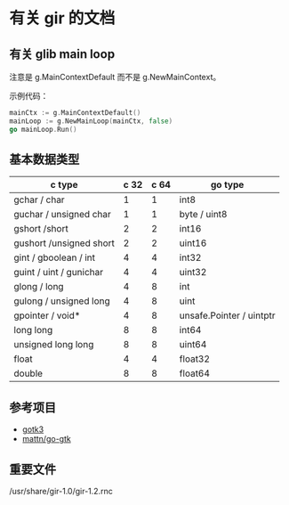 # 有关 gir 的文档

## 有关 glib main loop

注意是 g.MainContextDefault 而不是 g.NewMainContext。

示例代码：

```go
mainCtx := g.MainContextDefault()
mainLoop := g.NewMainLoop(mainCtx, false)
go mainLoop.Run()
```

## 基本数据类型

| c type                  | c 32 | c 64 | go type                  |
| ----------------------- | ---- | ---- | ------------------------ |
| gchar / char            | 1    | 1    | int8                     |
| guchar / unsigned char  | 1    | 1    | byte / uint8             |
| gshort /short           | 2    | 2    | int16                    |
| gushort /unsigned short | 2    | 2    | uint16                   |
| gint / gboolean / int   | 4    | 4    | int32                    |
| guint / uint / gunichar | 4    | 4    | uint32                   |
| glong / long            | 4    | 8    | int                      |
| gulong / unsigned long  | 4    | 8    | uint                     |
| gpointer / void*        | 4    | 8    | unsafe.Pointer / uintptr |
| long long               | 8    | 8    | int64                    |
| unsigned long long      | 8    | 8    | uint64                   |
| float                   | 4    | 4    | float32                  |
| double                  | 8    | 8    | float64                  |

## 参考项目

- [gotk3](https://github.com/gotk3/gotk3)
- [mattn/go-gtk](https://github.com/mattn/go-gtk)

## 重要文件

/usr/share/gir-1.0/gir-1.2.rnc